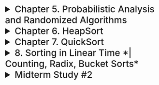
<details>
  <summary style="font-size: 30px; font-weight: 500; cursor: pointer;">Chapter 5. Probabilistic Analysis and Randomized Algorithms</summary>

**Parking Problem**:

37% Rule, 1 / Euler's Number = ~0.3697, which is the "Optimal Stopping" point for an Algorithm where you don't know the next entry, but you're trying to Optimize your chances of picking the "Best" *(Highest Ranking)* Thing. In the case of the Hiring Problem, it's the highest ranking candidate for employement.

![DSA C61](../static/DSA_5_1.png)

**BIAS**
For the Hiring Problem, <br><br/>
If we consider the sequence in which candidates arrive for the interview, a **"BIASED"** sequence would be one in which the likelihood of encountering a better candidate is not equal at each step of the interview process. In other words, if some candidates have a higher chance of showing up earlier or later in the interview process, then the sequence would be biased.

However, the hiring problem assumes a uniform random permutation of applicants, which means that each candidate is equally likely to be interviewed at any point in the process. This implies that there is no bias in the order of interviews.

The hiring algorithm itself doesn't involve a biased random process; it's a deterministic procedure that assumes a fair comparison of candidates based on their qualifications. The discussion of **BIASED-RANDOM** is more about understanding the nature of probabilistic processes and how they can be manipulated to achieve desired outcomes, which is a common theme in the study of randomized algorithms and probabilistic analysis.

**Question(s)**
   ![DSA 51](../static/DSA_5_1.png)
</details>


<details>
  <summary style="font-size: 30px; font-weight: 500; cursor: pointer;">Chapter 6. HeapSort</summary>

# Build Max Heap


![DSA C61](../static/DSA_c61.png)

![DSA C62](../static/DSA_c62.png)

Here we're dividing `A.length/2` As we don't need to check the Leaf Nodes, only the nodes with children, 
As in 1 iteration, for a node **i** in the tree, we can access **Left** and **Right** child in O(1).

Left: `2 * i` | Right: `2 * i + 1`
---

# Pop Max 

![DSA C63](../static/DSA_c63.png)

---

# Max Heapify

![DSA C65](../static/DSA_c65.png)

![DSA C64](../static/DSA_c64.png)



---

# Heap Sort Algorithm
- Using the building blocks

![DSA C66](../static/DSA_c66.png)
![DSA C67](../static/DSA_c67.png)

**Note:**
- Pop Max does the `MaxHeapify()`, so calling PopMax is sufficient, whereas the sudo-code does it directly in the Algo


---

# Time Complexity Analysis

### Max Heapify

Worst Case Scenario: Root is violating with Max-Heap Property *(Needs to access left side)*

![DSA HS](../static/DSA_hs_rt.png)

**a** : 1 , **b** : 3/2 , **F(n)** : O(1)

In a B-Tree (Max/Min Heap Tree) with **n** elements:

*Nodes above last layer N#*: n/2
*Leaf Nodes N#*: n/2

*T(n) = T(2n/3) + C*

n^log base (3/2) 1 ~= n^1

**Therefore, Heapsort Complexity** T(n) = n * lg(n)

It takes time *O(n lg n)*, since the call to *BUILD-MAX-HEAP* takes time **O(n)**
and each of the **n-1** calls to *MAX-HEAPIFY* takes time **O(lg n)**.


![DSA HS](../static/DSA_hs_rt2.png)

Usually we're only checking quadrant **I** & **II**, and section **IV** is usually empty as we start filling in Leaf-Nodes from the left, so in general it's *2/3*, sometimes *2/4* tho
---

### Priority Queue
- Application of Max Heap 
- Actually `Heapsort` is **SLOWER** than `Quicksort`, so it isn't used...

Max Heap has more applications tho...

- Used in Heuristics *(Priority of Best-First Strategy)*, Discrete Event Simulations
- Shortest Path Algorithms *(What is the current best path, at iteration)*

#### Insert:
  - Insert a new Task, with a Priority
  - **Boss** gives me a Low Priority Task, **Boss #2** gives me a High Priority Task

##### Extract Max:
  - Extracts Max, Ruins the Priority Queue, so we gotta `MaxHeapify` again

##### Increase Key
  - Increase value *(priority)* of a Node, so you need to `MaxHeapify` again aswell



---


</details>


<details>
  <summary style="font-size: 30px; font-weight: 500; cursor: pointer;">Chapter 7. QuickSort</summary>

  ## Abdul Bari Video Notes & Quicksort Steps
  ![DSA 7](../static/DSA_7_1.png)

  # Book Notes:

  General notes:
  ![DSA 7](../static/DSA_7_2.png)

  ## Loop Invariant:
  ![DSA 7](../static/DSA_7_3.png)
  ![dsa 77](../static/DSA_7_LI.png)

  ## Scenarios:
  ![DSA 7](../static/DSA_7_4.png)

  **QuickSorts WORST CASE**: 1 Parition has `n-1` Elements in it, and the other has `0` Elements in it. *(last parition is the Pivot Set, of 1 element)*

  ![DSA Case Scenarios](../static/DSA_7_5.png)

  **NOTE**: Average case is very close to best case, that's why QuickSort is known as quite "Practical" as the Worst Case is very rare, and the Average Case usually falls near the best case.

  ## **Recursion Tree Analysis**
  ![DSA RTA](../static/DSA_7_6.png)
  ![DSA RTA2](../static/DSA_7_7.png)
   ![DSA RTA2](../static/DSA_7_8.png)
![DSA RTA2](../static/DSA_7_wc.png)

   ## Randomized QuickSort
   ![DSA RTA3](../static/DSA_7_9.png)
  - Random Pivot is Picked

   ![DSA RTA3](../static/DSA_7_10.png)

  ---
   ## QuickSort Pseudo-Code:
  ![DSA HS](../static/DSA_6_tb.png)

</details>

<details>
  <summary style="font-size: 30px; font-weight: 500; cursor: pointer;">8. Sorting in Linear Time *| Counting, Radix, Bucket Sorts*</summary>

  ## Counting Sort
   ![DSA RTA2](../static/DSA_8_1.png)
  
  ## Radix Sort & Bucket Sort
   ![DSA RTA3](../static/DSA_8_2.png)
  
  ## Analysis:
   ![DSA RTA3](../static/DSA_8_3.png)

  ## bucket vs. radix

  **common ground** <br>
  Bucket Sort and Radix Sort are both non-comparison based sorting algorithms, which means they can achieve a better time complexity than comparison-based algorithms (like quicksort or mergesort) under certain conditions. However, their performance heavily depends on the specific characteristics of the data and the implementation details.

  #### Bucket Sort Advantages
  - Fast for data that is uniformly distributed across the range.
  - Can be more efficient than Radix Sort when the dataset is large and the key values are very spread out. *(Ignores some ranges for example)*
  - The size and number of buckets can be dynamically determined to fit the data distribution.
  - **Best Case:** O(n + k) (when elements are distributed uniformly across buckets) >> this is also avg. case


  #### Bucket Disadvantages
  - Performance depends on a uniform distribution of data.
  - Overhead of using additional space for buckets.
  - Needs an additional sorting algorithm for sorting individual buckets, unless the elements fall into buckets in a sorted manner. *(Space complex)*

  - **Worst Case:** O(n^2) (when all elements are distributed into a single bucket)

---

#### Radix Sort Advantages
- Very fast for fixed-length integer sorting.
- Not influenced by the distribution of the key values.
- Consistent performance since it depends on the number of digits in the longest number. *(Best and Worst case is O(n) )*

#### Radix Sort Disadvantages
- Less flexible, as it's primarily suited for integers or strings of the same length.
- Can have large constants hidden in the time complexity due to the use of counting sort or other stable sorts.
- The need for stable intermediate sorting can create overhead.


The choice between Bucket Sort and Radix Sort should be made based on the known characteristics of the data to be sorted. If the distribution of the data can be leveraged, Bucket Sort may offer superior performance; otherwise, Radix Sort provides consistent performance regardless of data distribution.


---

#  **More on Stability**:

Example array [1, 5, 2, 5], a stable sort would ensure that the first '5' in the input array remains the first '5' in the sorted array. After sorting, a stable algorithm would give you [1, 2, 5, 5] where the position of the two '5's relative to each other hasn't changed.

Stability matters when each element in the array contains more than just the key. Suppose each '5' is actually a complex object or a record that has several other fields.

**Consider:**

```json
[ { "name": "Alice", "grade": "B" },  { "name": "Bob", "grade": "A" },  { "name": "Charlie", "grade": "B" } ]
```

If we sort this array by the grade field using a **stable** sort, then after sorting by grade in ascending order, we will have:

```json
[ { "name": "Bob", "grade": "A" },  { "name": "Alice", "grade": "B" },  { "name": "Charlie", "grade": "B" } ]
```
^ Sorted by Highest Grade

<br>
Notice that Alice and Charlie both have a grade of 'B', and in the sorted array, Alice comes before Charlie because she was listed first in the original array.

*If this was an un-stable, Charlie might have been listed before Alice, even tho in the OG, Alice can first*

**Why Stability Might Matter:**

**Maintaining original sequence:** In many cases, the original sequence of records is meaningful. For example, if records are timestamped, using a stable sort ensures that records with the same key value *(but different timestamps)* remain in the order they occurred *(sorted by timestamp already)*.

**Subsequent sorting steps:** Stability is also important when performing multiple rounds of sorting, known as "sort by multiple keys". Suppose you first sort by grade, and then you sort by name within each grade. A stable sort guarantees that the sorting by name does not disturb the relative order of records that have the same name but different grades.

**Data integrity:** When elements are otherwise indistinguishable by their key (like the two '5's), you may not care about stability. However, if there is additional context or data associated with those keys, stability ensures that the data's integrity is maintained through the sorting process.


good video for this chapter: [CLICK](https://youtu.be/pJ1IQD5rv4o)
</details>

<details>
  <summary style="font-size: 30px; font-weight: 500; cursor: pointer;">Midterm Study #2</summary>

  ## Q1.
   ![DSA RTA2](../static/DSA_M2_1.png)

   **Extracted info**
   A.) Avg case: Theta(N) , Worst case: Theta(N^2)
  - Smaller hidden constants, and easier implementation

   B.) Avg case & Worst case is Theta(N * lg n)
  - Larger constants, More complex implementation

  **A** & **B** Solve the same problem P.

  **The inputs are fairly small.**
  - Algorithm A would be the better choice. Since the inputs are small, the quadratic worst-case time complexity of A is less of a concern. Moreover, the smaller constants hidden by the Θ-notation and the ease of implementation make A more suitable for this scenario.
  - TL:DR, if A does end up with Quadric time, it's fine because of small input, I'd rather reduce the hidden constants cost!

  **For large and uniformly chosen inputs, processing in bulk:** 
  - Algorithm B should be preferred because its average-case and worst-case running times are both Θ(n lg n), which is better than A’s quadratic worst-case running time. When processing a large number of inputs, the lower worst-case time complexity of B will likely lead to better overall performance, despite the larger hidden constants.

  **For large inputs skewed towards A’s worst case:** 
  - Ofcourse, Algorithm B is the better option. Given that the inputs are heavily skewed towards A’s worst-case scenario, the Θ(n^2) running time of A would become a significant problem. B’s consistent Θ(n lg n) performance, in both average and worst cases, would result in a more predictable and generally lower total processing time.

  **For moderate-sized inputs, processed one at a time in real-time:**
  - Algorithm A could be more desirable due to its linear average-case time complexity and the fact that it is easier to implement, which might be important in an interactive tool that is being used to explore data. Since we care about the response time on each individual input, A’s faster average-case, given the smaller constants, would likely provide a more responsive experience for the user.

</details>